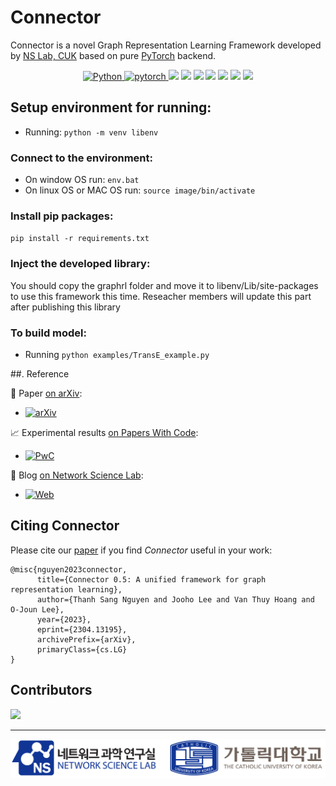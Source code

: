 # Connector
Connector is a novel Graph Representation Learning Framework developed by [NS Lab, CUK](https://nslab-cuk.github.io/) based on pure [PyTorch](https://github.com/pytorch/pytorch) backend. 

<p align=center>
  <a href="https://www.python.org/downloads/release/python-360/">
    <img src="https://img.shields.io/badge/Python->=3.6-3776AB?logo=python&style=flat-square" alt="Python">
  </a>    
  <a href="https://github.com/pytorch/pytorch">
    <img src="https://img.shields.io/badge/PyTorch->=1.4-FF6F00?logo=pytorch&style=flat-square" alt="pytorch">
  </a>    
  <img src="https://custom-icon-badges.demolab.com/github/last-commit/NSLab-CUK/Connector?logo=history&logoColor=white&style=flat-square"/>
  <img src="https://custom-icon-badges.demolab.com/github/languages/code-size/NSLab-CUK/Connector?logo=file-code&logoColor=white&style=flat-square"/>
  <img src="https://custom-icon-badges.demolab.com/github/issues-pr-closed/NSLab-CUK/Connector?color=purple&logo=git-pull-request&logoColor=white&style=flat-square"/>
  <img src="https://custom-icon-badges.demolab.com/github/v/tag/NSLab-CUK/Connector?logo=tag&logoColor=white&style=flat-square"/>
  <img src="https://custom-icon-badges.demolab.com/github/stars/NSLab-CUK/Connector?logo=star&style=flat-square"/>
  <img src="https://custom-icon-badges.demolab.com/github/issues-raw/NSLab-CUK/Connector?logo=issue&style=flat-square"/>
  <img src="https://custom-icon-badges.demolab.com/github/license/NSLab-CUK/Connector?logo=law&style=flat-square"/>
</p>

## Setup environment for running:

- Running: `python -m venv libenv`

### Connect to the environment:

- On window OS run: `env.bat`
- On linux OS or MAC OS run: `source image/bin/activate`

### Install pip packages:

`pip install -r requirements.txt`

### Inject the developed library: 
You should copy the graphrl folder and move it to libenv/Lib/site-packages to use this framework this time.
Reseacher members will update this part after publishing this library

### To build model:

- Running `python examples/TransE_example.py`

##. Reference

:page_with_curl: Paper [on arXiv](https://arxiv.org/): 
* [![arXiv](https://img.shields.io/badge/arXiv-2304.13195-b31b1b?style=flat-square&logo=arxiv&logoColor=red)](https://arxiv.org/abs/2304.13195) 

:chart_with_upwards_trend: Experimental results [on Papers With Code](https://paperswithcode.com/): 
* [![PwC](https://custom-icon-badges.demolab.com/badge/Papers%20With%20Code-Connector%200%2E5-21CBCE?style=flat-square&logo=paperswithcode)](https://paperswithcode.com/paper/connector-0-5-a-unified-framework-for-graph)

:pencil: Blog [on Network Science Lab](https://nslab-cuk.github.io/): 
* [![Web](https://img.shields.io/badge/NS@CUK-Post-0C2E86?style=flat-square&logo=jekyll&logoColor=FFFFFF)](https://nslab-cuk.github.io/2023/04/23/Connector0-5/)

## Citing Connector

Please cite our [paper](https://arxiv.org/abs/2304.13195) if you find *Connector* useful in your work:
```
@misc{nguyen2023connector,
      title={Connector 0.5: A unified framework for graph representation learning}, 
      author={Thanh Sang Nguyen and Jooho Lee and Van Thuy Hoang and O-Joun Lee},
      year={2023},
      eprint={2304.13195},
      archivePrefix={arXiv},
      primaryClass={cs.LG}
}
```

## Contributors

<a href="https://github.com/NSLab-CUK/GraphRL/graphs/contributors">
  <img src="https://contrib.rocks/image?repo=NSLab-CUK/connector" />
</a>


<br>

***

<a href="https://nslab-cuk.github.io/"><img src="https://github.com/NSLab-CUK/NSLab-CUK/raw/main/Logo_Dual_Wide.png"/></a>
